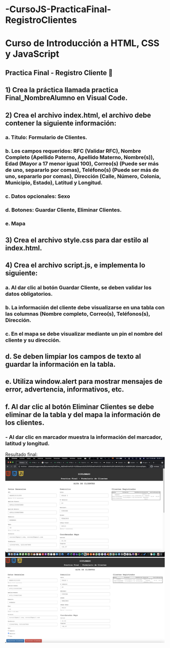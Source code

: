 # -CursoJS-PracticaFinal-RegistroClientes

# Curso de Introducción a HTML, CSS y JavaScript

## Practica Final - **Registro Cliente** :robot:

## 1) Crea la práctica llamada practica Final_NombreAlumno en Visual Code.

## 2) Crea el archivo index.html, el archivo debe contener la siguiente información:

### a. Título: Formulario de Clientes.

### b. Los campos requeridos: RFC (Validar RFC), Nombre Completo (Apellido Paterno, Apellido Materno, Nombre(s)), Edad (Mayor a 17 menor igual 100), Correo(s) (Puede ser más de uno, separarlo por comas), Teléfono(s) (Puede ser más de uno, separarlo por comas), Dirección (Calle, Número, Colonia, Municipio, Estado), Latitud y Longitud.

### c. Datos opcionales: Sexo

### d. Botones: Guardar Cliente, Eliminar Clientes.

### e. Mapa

## 3) Crea el archivo style.css para dar estilo al index.html.

## 4) Crea el archivo script.js, e implementa lo siguiente:

### a. Al dar clic al botón Guardar Cliente, se deben validar los datos obligatorios.

### b. La información del cliente debe visualizarse en una tabla con las columnas (Nombre completo, Correo(s), Teléfonos(s), Dirección.

### c. En el mapa se debe visualizar mediante un pin el nombre del cliente y su dirección.

## d. Se deben limpiar los campos de texto al guardar la información en la tabla.

## e. Utiliza window.alert para mostrar mensajes de error, advertencia, informativos, etc.

## f. Al dar clic al botón Eliminar Clientes se debe eliminar de la tabla y del mapa la información de los clientes.

### - Al dar clic en marcador muestra la información del marcador, latitud y longitud.

Resultado final:
![Preview](./images/Preview.png)
![Preview](./images/Preview2.png)

